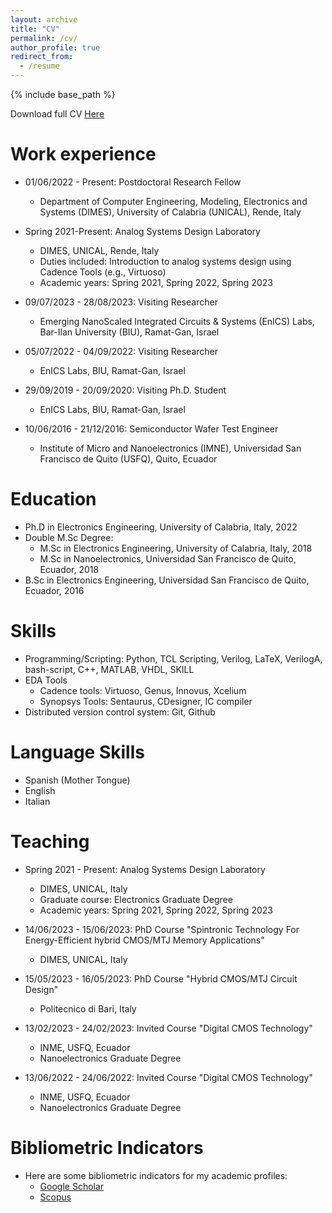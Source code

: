 ```yaml
---
layout: archive
title: "CV"
permalink: /cv/
author_profile: true
redirect_from:
  - /resume
---
```


{% include base_path %}

Download full CV [Here](http://estebanjgc.github.io/files/CV_ESTEBAN_GARZON_03_12_2023.pdf)


Work experience
======
* 01/06/2022 - Present: Postdoctoral Research Fellow
  * Department of Computer Engineering, Modeling, Electronics and Systems (DIMES),  University of Calabria (UNICAL), Rende, Italy

* Spring 2021-Present: Analog Systems Design Laboratory
  * DIMES, UNICAL, Rende, Italy
  * Duties included: Introduction to analog systems design using Cadence Tools (e.g., Virtuoso)
  * Academic years: Spring 2021, Spring 2022, Spring 2023

* 09/07/2023 - 28/08/2023: Visiting Researcher
  * Emerging NanoScaled Integrated Circuits & Systems (EnICS) Labs, Bar-Ilan University (BIU), Ramat-Gan, Israel

* 05/07/2022 - 04/09/2022: Visiting Researcher
  * EnICS Labs, BIU, Ramat-Gan, Israel

* 29/09/2019 - 20/09/2020: Visiting Ph.D. Student
  * EnICS Labs, BIU, Ramat-Gan, Israel  

* 10/06/2016 - 21/12/2016: Semiconductor Wafer Test Engineer
  * Institute of Micro and Nanoelectronics (IMNE), Universidad San Francisco de Quito (USFQ), Quito, Ecuador 

Education
======
* Ph.D in Electronics Engineering, University of Calabria, Italy, 2022 
* Double M.Sc Degree:
  * M.Sc in Electronics Engineering, University of Calabria, Italy, 2018
  * M.Sc in Nanoelectronics, Universidad San Francisco de Quito, Ecuador, 2018
* B.Sc in Electronics Engineering, Universidad San Francisco de Quito, Ecuador, 2016

Skills
======
* Programming/Scripting: Python, TCL Scripting, Verilog, LaTeX, VerilogA, bash-script, C++, MATLAB, VHDL, SKILL
* EDA Tools
  * Cadence tools: Virtuoso, Genus, Innovus, Xcelium
  * Synopsys Tools: Sentaurus, CDesigner, IC compiler
* Distributed version control system: Git, Github

Language Skills
======
* Spanish (Mother Tongue)
* English
* Italian

Teaching
======
* Spring 2021 - Present: Analog Systems Design Laboratory
  * DIMES, UNICAL, Italy
  * Graduate course: Electronics Graduate Degree
  * Academic years: Spring 2021, Spring 2022, Spring 2023

* 14/06/2023 - 15/06/2023: PhD Course "Spintronic Technology For Energy-Efficient hybrid CMOS/MTJ Memory Applications"
  * DIMES, UNICAL, Italy

* 15/05/2023 - 16/05/2023: PhD Course "Hybrid CMOS/MTJ Circuit Design" 
  * Politecnico di Bari, Italy

* 13/02/2023 - 24/02/2023: Invited Course "Digital CMOS Technology" 
  * INME, USFQ, Ecuador
  * Nanoelectronics Graduate Degree

* 13/06/2022 - 24/06/2022: Invited Course "Digital CMOS Technology" 
  * INME, USFQ, Ecuador
  * Nanoelectronics Graduate Degree


Bibliometric Indicators
======
* Here are some bibliometric indicators for my academic profiles:
  * [Google Scholar](https://scholar.google.com/citations?user=79YaVDsAAAAJ&hl=en)
  * [Scopus](https://www.scopus.com/authid/detail.uri?authorId=57189659787)

<!--

Publications
======
  <ul>{% for post in site.publications %}
    {% include archive-single-cv.html %}
  {% endfor %}</ul>
  
Talks
======
  <ul>{% for post in site.talks %}
    {% include archive-single-talk-cv.html %}
  {% endfor %}</ul>
  
Teaching
======
  <ul>{% for post in site.teaching %}
    {% include archive-single-cv.html %}
  {% endfor %}</ul>
  
Service and leadership
======
* Currently signed in to 43 different slack teams
-->
